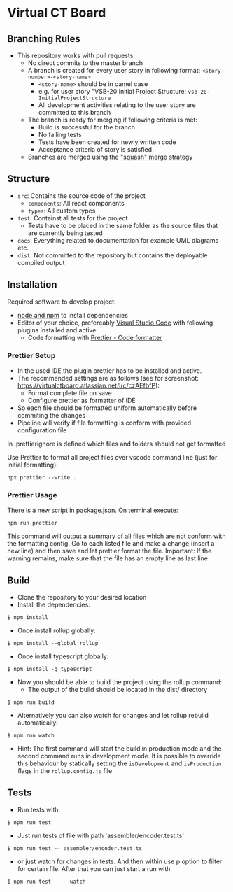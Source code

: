 # Virtual CT Board

## Branching Rules

- This repository works with pull requests:
  - No direct commits to the master branch
  - A branch is created for every user story in following format: `<story-number>-<story-name>`
    - `<story-name>` should be in camel case
    - e.g. for user story "VSB-20 Initial Project Structure: `vsb-20-InitialProjectStructure`
    - All development activities relating to the user story are committed to this branch
  - The branch is ready for merging if following criteria is met:
    - Build is successful for the branch
    - No failing tests
    - Tests have been created for newly written code
    - Acceptance criteria of story is satisfied
  - Branches are merged using the ["squash" merge strategy](https://docs.github.com/en/repositories/configuring-branches-and-merges-in-your-repository/configuring-pull-request-merges/about-merge-methods-on-github#squashing-your-merge-commits)

## Structure

- `src`: Contains the source code of the project
  - `components`: All react components
  - `types`: All custom types
- `test`: Containst all tests for the project
  - Tests have to be placed in the same folder as the source files that are currently being tested
- `docs`: Everything related to documentation for example UML diagrams etc.
- `dist`: Not committed to the repository but contains the deployable compiled output

## Installation

Required software to develop project:

- [node and npm](https://nodejs.org/en/download) to install dependencies
- Editor of your choice, prefereably [Visual Studio Code](https://code.visualstudio.com) with following plugins installed and active:
  - Code formatting with [Prettier - Code formatter](https://marketplace.visualstudio.com/items?itemName=esbenp.prettier-vscode)

### Prettier Setup

- In the used IDE the plugin prettier has to be installed and active.
- The recommended settings are as follows (see for screenshot: https://virtualctboard.atlassian.net/l/c/czAEfbfP):
  - Format complete file on save
  - Configure prettier as formatter of IDE
- So each file should be formatted uniform automatically before commiting the changes
- Pipeline will verify if file formatting is conform with provided configuration file

In .prettierignore is defined which files and folders should not get formatted

Use Prettier to format all project files over vscode command line (just for initial formatting):

```
npx prettier --write .
```

### Prettier Usage

There is a new script in package.json. On terminal execute:

```
npm run prettier
```

This command will output a summary of all files which are not conform with the formatting config.
Go to each listed file and make a change (insert a new line) and then save and let prettier format the file.
Important: If the warning remains, make sure that the file has an empty line as last line 

## Build

- Clone the repository to your desired location
- Install the dependencies:

```
$ npm install
```

- Once install rollup globally:

```
$ npm install --global rollup
```

- Once install typescript globally:

```
$ npm install -g typescript
```

- Now you should be able to build the project using the rollup command:
  - The output of the build should be located in the dist/ directory

```
$ npm run build
```

- Alternatively you can also watch for changes and let rollup rebuild automatically:

```
$ npm run watch
```

- Hint: The first command will start the build in production mode and the second command runs in development mode. It is possible to override this behaviour by statically setting the `isDevelopment` and `isProduction` flags in the `rollup.config.js` file

## Tests

- Run tests with:

```
$ npm run test
```


- Just run tests of file with path 'assembler/encoder.test.ts'
```
$ npm run test -- assembler/encoder.test.ts
```

- or just watch for changes in tests. And then within use p option to filter for certain file. After that you can just start a run with <Enter>
```
$ npm run test -- --watch
```


